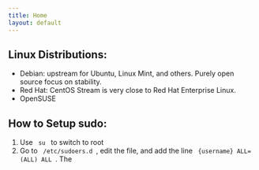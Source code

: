 ```yaml
---
title: Home
layout: default
---
```


## Linux Distributions:
- Debian: upstream for Ubuntu, Linux Mint, and others. Purely open source focus on stability. 
- Red Hat: CentOS Stream is very close to Red Hat Enterprise Linux. 
- OpenSUSE

## How to Setup sudo:
1. Use <code> su </code> to switch to root
2. Go to <code> /etc/sudoers.d </code>, edit the file, and add the line <code> {username} ALL=(ALL) ALL </code>. The 